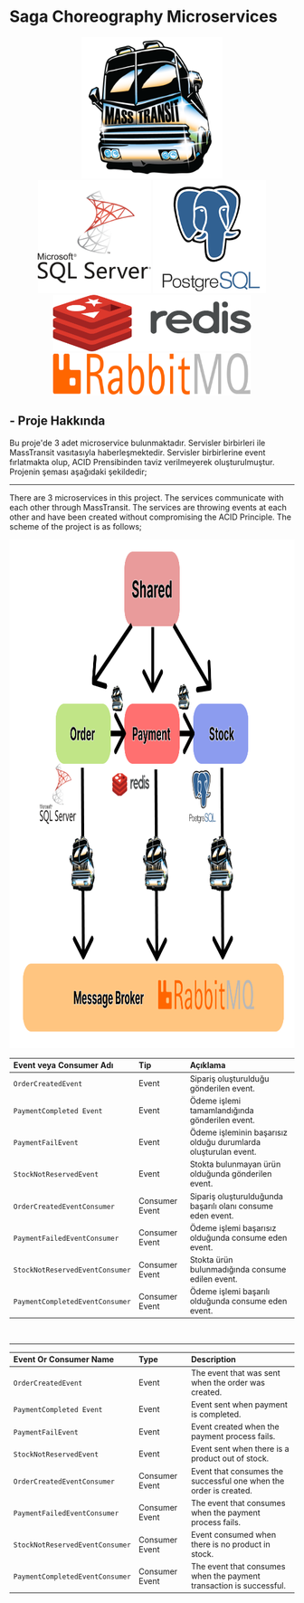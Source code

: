 # Saga Choreography Microservices

<p align="center">
  <img width="250" height="250" src="https://github.com/alierguc1/SagaMicroservices/blob/SagaChoreographyPattern/raw/masstransit.png?raw=true">
  <br/>
  <img width="200" height="200" src="https://github.com/alierguc1/SagaMicroservices/blob/SagaChoreographyPattern/raw/mssql.png?raw=true">
  <img width="200" height="200" src="https://github.com/alierguc1/SagaMicroservices/blob/SagaChoreographyPattern/raw/postgresql.png?raw=true">
  <img width="350" height="100" src="https://github.com/alierguc1/SagaMicroservices/blob/SagaChoreographyPattern/raw/redis.png?raw=true">
  <img width="350" height="75" src="https://github.com/alierguc1/SagaMicroservices/blob/SagaChoreographyPattern/raw/rabbitmq.png?raw=true">
</p>

## - Proje Hakkında
Bu proje'de 3 adet microservice bulunmaktadır. Servisler birbirleri ile MassTransit vasıtasıyla haberleşmektedir. Servisler birbirlerine event fırlatmakta olup, ACID Prensibinden taviz verilmeyerek oluşturulmuştur.
Projenin şeması aşağıdaki şekildedir;
<hr/>
There are 3 microservices in this project. The services communicate with each other through MassTransit. The services are throwing events at each other and have been created without compromising the ACID Principle. The scheme of the project is as follows;
<p align="center">
  <img width="900" height="900" src="https://github.com/alierguc1/SagaMicroservices/blob/SagaChoreographyPattern/raw/saga_schema.png?raw=true">
</p>



| Event veya Consumer Adı | Tip                | Açıklama                |
| :-------- | :------------------------- | :------------------------- |
| `OrderCreatedEvent` | Event | Sipariş oluşturulduğu gönderilen event. |
| `PaymentCompleted Event`| Event  | Ödeme işlemi tamamlandığında gönderilen event. |
| `PaymentFailEvent`| Event  | Ödeme işleminin başarısız olduğu durumlarda oluşturulan event. |
| `StockNotReservedEvent`| Event  | Stokta bulunmayan ürün olduğunda gönderilen event. |
| `OrderCreatedEventConsumer`| Consumer Event  | Sipariş oluşturulduğunda başarılı olanı consume eden event. |
| `PaymentFailedEventConsumer`| Consumer Event  | Ödeme işlemi başarısız olduğunda consume eden event. |
| `StockNotReservedEventConsumer`| Consumer Event  | Stokta ürün bulunmadığında consume edilen event. |
| `PaymentCompletedEventConsumer`| Consumer Event  | Ödeme işlemi başarılı olduğunda consume eden event. |

<br/>
<hr/>

| Event Or Consumer Name | Type                | Description                |
| :-------- | :------------------------- | :------------------------- |
| `OrderCreatedEvent` | Event | The event that was sent when the order was created. |
| `PaymentCompleted Event`| Event  | Event sent when payment is completed. |
| `PaymentFailEvent`| Event  | Event created when the payment process fails. |
| `StockNotReservedEvent`| Event  | Event sent when there is a product out of stock. |
| `OrderCreatedEventConsumer`| Consumer Event  | Event that consumes the successful one when the order is created. |
| `PaymentFailedEventConsumer`| Consumer Event  | The event that consumes when the payment process fails. |
| `StockNotReservedEventConsumer`| Consumer Event  | Event consumed when there is no product in stock. |
| `PaymentCompletedEventConsumer`| Consumer Event  | The event that consumes when the payment transaction is successful. |



